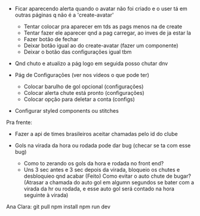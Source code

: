 - Ficar aparecendo alerta quando o avatar não foi criado e o user tá em outras
páginas q não é a 'create-avatar'
  
  - Tentar colocar pra aparecer em tds as pags menos na de create
  - Tentar fazer ele aparecer qnd a pag carregar, ao inves de ja estar la
  - Fazer botão de fechar
  - Deixar botão igual ao do create-avatar (fazer um componente)
  - Deixar o botão das configurações igual tbm

- Qnd chuto e atualizo a pág logo em seguida posso chutar dnv

- Pág de Configurações (ver nos vídeos o que pode ter)
  - Colocar barulho de gol opcional (configurações)
  - Colocar alerta chute está pronto (configurações)
  - Colocar opção para deletar a conta (configs)

- Configurar styled components ou stitches

Pra frente:
  - Fazer a api de times brasileiros aceitar chamadas pelo id do clube

  - Gols na virada da hora ou rodada pode dar bug (checar se ta com esse bug)
    - Como to zerando os gols da hora e rodada no front end?
    - Uns 3 sec antes e 3 sec depois da virada, bloqueio os chutes e desbloquieo qnd acabar (Feito)
    Como evitar o auto chute de bugar? (Atrasar a chamada do auto gol em algumn segundos se bater com a virada da hr ou rodada, e esse auto gol será contado na hora seguinte à virada)


  Ana Clara:
  git pull
  npm install
  npm run dev